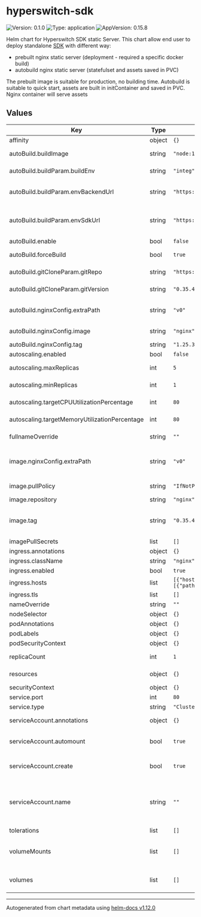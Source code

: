 # hyperswitch-sdk

![Version: 0.1.0](https://img.shields.io/badge/Version-0.1.0-informational?style=flat-square) ![Type: application](https://img.shields.io/badge/Type-application-informational?style=flat-square) ![AppVersion: 0.15.8](https://img.shields.io/badge/AppVersion-0.15.8-informational?style=flat-square)

Helm chart for Hyperswitch SDK static Server. This chart allow end user to deploy standalone
[SDK](https://github.com/juspay/hyperswitch-web) with different way:
  - prebuilt nginx static server (deployment - required a specific docker build)
  - autobuild nginx static server (statefulset and assets saved in PVC)

The prebuilt image is suitable for production, no building time.
Autobuild is suitable to quick start, assets are built in initContainer and saved in PVC. Nginx container will serve
assets

## Values

| Key | Type | Default | Description |
|-----|------|---------|-------------|
| affinity | object | `{}` | Affinity rules |
| autoBuild.buildImage | string | `"node:18"` | docker image to use for the build |
| autoBuild.buildParam.buildEnv | string | `"integ"` | node build parameter, environment |
| autoBuild.buildParam.envBackendUrl | string | `"https://hyperswitch.dev.hub.flowbird.cloud"` | node build parameter, hyperswitch server host |
| autoBuild.buildParam.envSdkUrl | string | `"https://hyperswitch-sdk.dev.hub.flowbird.cloud"` | node build parameter, hyperswitch-web sdk host (same as ingress host) |
| autoBuild.enable | bool | `false` | enable npm auto build |
| autoBuild.forceBuild | bool | `true` | force rebuild assets even these files exist |
| autoBuild.gitCloneParam.gitRepo | string | `"https://github.com/juspay/hyperswitch-web"` | hyperswitch-web repository |
| autoBuild.gitCloneParam.gitVersion | string | `"0.35.4"` | hyperswitch-web repository tag |
| autoBuild.nginxConfig.extraPath | string | `"v0"` | nginx static server extra path ( like https://<host>/0.15.8/v0 ) |
| autoBuild.nginxConfig.image | string | `"nginx"` | nginx static server image |
| autoBuild.nginxConfig.tag | string | `"1.25.3"` | nginx static server tag |
| autoscaling.enabled | bool | `false` | enable autoscaling |
| autoscaling.maxReplicas | int | `5` | autoscaling max replicas |
| autoscaling.minReplicas | int | `1` | autoscaling min replicas |
| autoscaling.targetCPUUtilizationPercentage | int | `80` | autoscaling target CPU utilization |
| autoscaling.targetMemoryUtilizationPercentage | int | `80` | autoscaling target memory utilization |
| fullnameOverride | string | `""` | chart full name override |
| image.nginxConfig.extraPath | string | `"v0"` | nginx extra path used to set liveness and readiness probe /0.80.0/v0 |
| image.pullPolicy | string | `"IfNotPresent"` | prebuild image pull policy |
| image.repository | string | `"nginx"` | prebuild SDK image |
| image.tag | string | `"0.35.4"` | prebuild image tag, the image tag whose default is the chart appVersion. |
| imagePullSecrets | list | `[]` | image pull secret |
| ingress.annotations | object | `{}` | ingress annotations |
| ingress.className | string | `"nginx"` | ingress class name |
| ingress.enabled | bool | `true` | enable/disable ingress |
| ingress.hosts | list | `[{"host":"chart-example.local","paths":[{"path":"/","pathType":"ImplementationSpecific"}]}]` | ingress hosts list |
| ingress.tls | list | `[]` | tls configurations list |
| nameOverride | string | `""` | chart override |
| nodeSelector | object | `{}` | Node selector |
| podAnnotations | object | `{}` | pod annotations |
| podLabels | object | `{}` | pod labels |
| podSecurityContext | object | `{}` | pod security context |
| replicaCount | int | `1` | deployment/statefulset replicas |
| resources | object | `{}` | pod ressource configuration |
| securityContext | object | `{}` | security context |
| service.port | int | `80` | service port |
| service.type | string | `"ClusterIP"` | service type |
| serviceAccount.annotations | object | `{}` | Annotations to add to the service account |
| serviceAccount.automount | bool | `true` | Automatically mount a ServiceAccount's API credentials? |
| serviceAccount.create | bool | `true` | Specifies whether a service account should be created |
| serviceAccount.name | string | `""` | The name of the service account to use. If not set and create is true, a name is generated using the fullname template |
| tolerations | list | `[]` | Tolerations |
| volumeMounts | list | `[]` | Additional volumeMounts on the output Deployment definition. |
| volumes | list | `[]` | Additional volumes on the output Deployment definition. |

----------------------------------------------
Autogenerated from chart metadata using [helm-docs v1.12.0](https://github.com/norwoodj/helm-docs/releases/v1.12.0)
